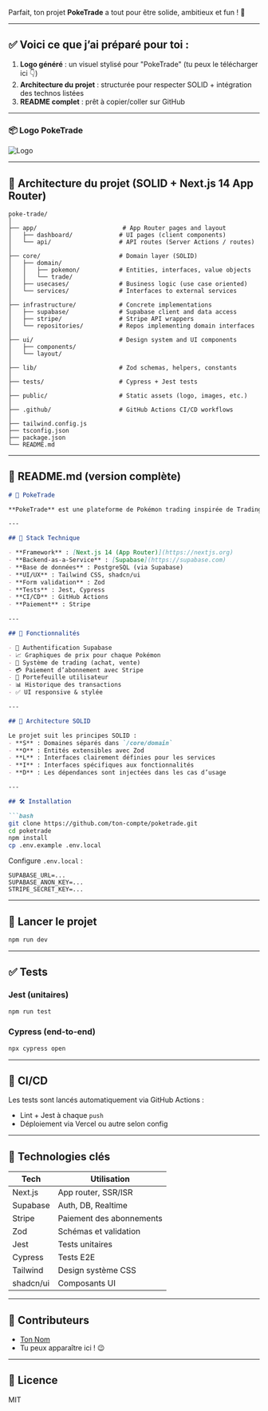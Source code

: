Parfait, ton projet **PokeTrade** a tout pour être solide, ambitieux et fun ! 💪

---

## ✅ Voici ce que j’ai préparé pour toi :
1. **Logo généré** : un visuel stylisé pour "PokeTrade" (tu peux le télécharger ici 👇)
2. **Architecture du projet** : structurée pour respecter SOLID + intégration des technos listées
3. **README complet** : prêt à copier/coller sur GitHub

---

### 📦 Logo PokeTrade

![Logo](sandbox:/mnt/data/A_2D_vector_graphic_displays_the_logo_and_accompan.png)

---

## 🧠 Architecture du projet (SOLID + Next.js 14 App Router)

```
poke-trade/
│
├── app/                        # App Router pages and layout
│   ├── dashboard/             # UI pages (client components)
│   └── api/                   # API routes (Server Actions / routes)
│
├── core/                      # Domain layer (SOLID)
│   ├── domain/
│   │   ├── pokemon/           # Entities, interfaces, value objects
│   │   └── trade/
│   ├── usecases/              # Business logic (use case oriented)
│   └── services/              # Interfaces to external services
│
├── infrastructure/            # Concrete implementations
│   ├── supabase/              # Supabase client and data access
│   ├── stripe/                # Stripe API wrappers
│   └── repositories/          # Repos implementing domain interfaces
│
├── ui/                        # Design system and UI components
│   ├── components/
│   └── layout/
│
├── lib/                       # Zod schemas, helpers, constants
│
├── tests/                     # Cypress + Jest tests
│
├── public/                    # Static assets (logo, images, etc.)
│
├── .github/                   # GitHub Actions CI/CD workflows
│
├── tailwind.config.js
├── tsconfig.json
├── package.json
└── README.md
```

---

## 📘 README.md (version complète)

```markdown
# 🧪 PokeTrade

**PokeTrade** est une plateforme de Pokémon trading inspirée de TradingView. Les prix des Pokémon évoluent dans un marché simulé. Les utilisateurs peuvent acheter, vendre et suivre les fluctuations comme de vrais traders.

---

## 🚀 Stack Technique

- **Framework** : [Next.js 14 (App Router)](https://nextjs.org)
- **Backend-as-a-Service** : [Supabase](https://supabase.com)
- **Base de données** : PostgreSQL (via Supabase)
- **UI/UX** : Tailwind CSS, shadcn/ui
- **Form validation** : Zod
- **Tests** : Jest, Cypress
- **CI/CD** : GitHub Actions
- **Paiement** : Stripe

---

## 🎯 Fonctionnalités

- 🔐 Authentification Supabase
- 📈 Graphiques de prix pour chaque Pokémon
- 🛒 Système de trading (achat, vente)
- 💳 Paiement d’abonnement avec Stripe
- 💼 Portefeuille utilisateur
- 📊 Historique des transactions
- ✅ UI responsive & stylée

---

## 🧱 Architecture SOLID

Le projet suit les principes SOLID :
- **S** : Domaines séparés dans `/core/domain`
- **O** : Entités extensibles avec Zod
- **L** : Interfaces clairement définies pour les services
- **I** : Interfaces spécifiques aux fonctionnalités
- **D** : Les dépendances sont injectées dans les cas d’usage

---

## 🛠️ Installation

```bash
git clone https://github.com/ton-compte/poketrade.git
cd poketrade
npm install
cp .env.example .env.local
```

Configure `.env.local` :

```env
SUPABASE_URL=...
SUPABASE_ANON_KEY=...
STRIPE_SECRET_KEY=...
```

---

## 🔎 Lancer le projet

```bash
npm run dev
```

---

## ✅ Tests

### Jest (unitaires)

```bash
npm run test
```

### Cypress (end-to-end)

```bash
npx cypress open
```

---

## 🧪 CI/CD

Les tests sont lancés automatiquement via GitHub Actions :

- Lint + Jest à chaque `push`
- Déploiement via Vercel ou autre selon config

---

## 🧩 Technologies clés

| Tech        | Utilisation                  |
|-------------|------------------------------|
| Next.js     | App router, SSR/ISR          |
| Supabase    | Auth, DB, Realtime           |
| Stripe      | Paiement des abonnements     |
| Zod         | Schémas et validation        |
| Jest        | Tests unitaires              |
| Cypress     | Tests E2E                    |
| Tailwind    | Design système CSS           |
| shadcn/ui   | Composants UI                |

---

## 🧠 Contributeurs

- [Ton Nom](https://github.com/ton-github)
- Tu peux apparaître ici ! 😉

---

## 📜 Licence

MIT
```